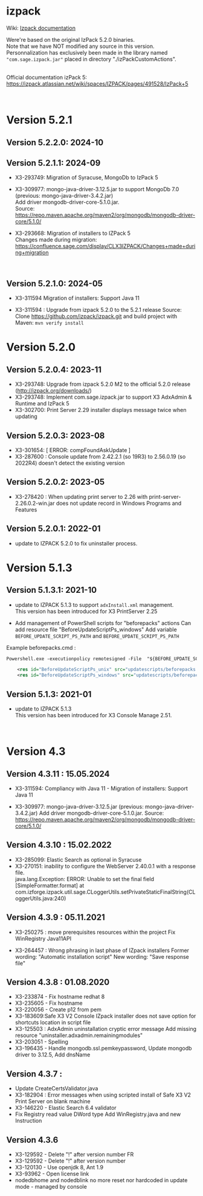 # izpack
Wiki: <a href="https://izpack.atlassian.net/wiki/spaces/IZPACK/pages/491528/IzPack+5"> Izpack documentation </a><br/>


Were're based on the original IzPack 5.2.0 binaries. <br/>
Note that we have NOT modified any source in this version. <br/>
Personnalization has exclusively been made in the library named `"com.sage.izpack.jar"` placed in directory "./izPackCustomActions". <br/>
<br/>

Official documentation izPack 5:<br/>
https://izpack.atlassian.net/wiki/spaces/IZPACK/pages/491528/IzPack+5<br/>

<br/>

# Version 5.2.1


## Version 5.2.2.0: 2024-10




## Version 5.2.1.1: 2024-09

- X3-293749: Migration of Syracuse, MongoDb to IzPack 5

- X3-309977:  mongo-java-driver-3.12.5.jar to support MongoDb 7.0 (previous: mongo-java-driver-3.4.2.jar) <br>
Add driver mongodb-driver-core-5.1.0.jar. <br>
Source: https://repo.maven.apache.org/maven2/org/mongodb/mongodb-driver-core/5.1.0/

- X3-293668: Migration of installers to IZPack 5 <br>
  Changes made during migration: https://confluence.sage.com/display/CLX3IZPACK/Changes+made+during+migration

<br>

## Version 5.2.1.0: 2024-05

- X3-311594 Migration of installers: Support Java 11

- X3-311594 : Upgrade from izpack 5.2.0 to the 5.2.1 release
  Source: Clone https://github.com/izpack/izpack.git and build project with Maven: `mvn verify install`


# Version 5.2.0

## Version 5.2.0.4: 2023-11

- X3-293748: Upgrade from izpack 5.2.0 M2 to the official 5.2.0 release  (http://izpack.org/downloads/)
- X3-293748: Implement com.sage.izpack.jar to support X3 AdxAdmin & Runtime and IzPack 5
- X3-302700: Print Server 2.29 installer displays message twice when updating

## Version 5.2.0.3: 2023-08

- X3-301654: [ ERROR: compFoundAskUpdate ]
- X3-287600 : Console update from 2.42.2.1  (so 19R3) to 2.56.0.19 (so 2022R4) doesn't detect the existing version

## Version 5.2.0.2: 2023-05

- X3-278420 : When updating print server to 2.26 with print-server-2.26.0.2-win.jar does not update record in Windows Programs and Features

## Version 5.2.0.1: 2022-01

- update to IZPACK 5.2.0 to fix uninstaller process. <br/>



# Version 5.1.3

## Version 5.1.3.1: 2021-10

- update to IZPACK 5.1.3 to support `adxInstall.xml` management. <br/>
  This version has been introduced for X3 PrintServer 2.25 <br/>

- Add management of PowerShell scripts for "beforepacks" actions
  Can add resource file "BeforeUpdateScriptPs_windows"
  Add variable `BEFORE_UPDATE_SCRIPT_PS_PATH` and `BEFORE_UPDATE_SCRIPT_PS_PATH`

Example beforepacks.cmd :
```xml
Powershell.exe -executionpolicy remotesigned -File  "${BEFORE_UPDATE_SCRIPT_PS_PATH}" -InstallPath  "${INSTALL_PATH}"
```

```xml
    <res id="BeforeUpdateScriptPs_unix" src="updatescripts/beforepacks.ps1" />
    <res id="BeforeUpdateScriptPs_windows" src="updatescripts/beforepacks.ps1" />
```


## Version 5.1.3: 2021-01

- update to IZPACK 5.1.3 <br/>
  This version has been introduced for X3 Console Manage 2.51. <br/>

<br>



# Version 4.3

## Version 4.3.11 : 15.05.2024

- X3-311594: Compliancy with Java 11 - Migration of installers: Support Java 11

- X3-309977:  mongo-java-driver-3.12.5.jar (previous: mongo-java-driver-3.4.2.jar)
Add driver mongodb-driver-core-5.1.0.jar. 
Source: https://repo.maven.apache.org/maven2/org/mongodb/mongodb-driver-core/5.1.0/


## Version 4.3.10 : 15.02.2022

- X3-285099: Elastic Search as optional in Syracuse
- X3-270151: inability to configure the  WebServer 2.40.0.1 with a response file.<br>
java.lang.Exception: ERROR: Unable to set the final field [SimpleFormatter.format]
        at com.izforge.izpack.util.sage.CLoggerUtils.setPrivateStaticFinalString(CLoggerUtils.java:240)


## Version 4.3.9 : 05.11.2021

* X3-250275 : move prerequisites resources within the project
  Fix WinRegistry Java11API

* X3-264457 : Wrong phrasing in last phase of IZpack installers
  Former wording: "Automatic installation script"
  New wording: "Save response file"


## Version 4.3.8 : 01.08.2020

* X3-233874 - Fix hostname redhat 8
* X3-235605 - Fix hostname
* X3-220056 - Create p12 from pem
* X3-183609:Safe X3 V2 Console IZpack installer does not save option for shortcuts location in script file
* X3-125503 : AdxAdmin uninstallation cryptic error message
  Add missing resource "uninstaller.adxadmin.remainingmodules"
* X3-203051 - Spelling
* X3-196435 - Handle mongodb.ssl.pemkeypassword,  Update mongodb driver to 3.12.5,  Add dnsName

## Version 4.3.7 : 

* Update CreateCertsValidator.java
* X3-182904 : Error messages when using scripted install of Safe X3 V2 Print Server on blank machine
* X3-146220 - Elastic Search 6.4 validator
* Fix Registry read value DWord type
  Add WinRegistry.java  and new Instruction <variable value="regkey[HKLM:RegistryPath:Key]">

## Version 4.3.6

* X3-129592 - Delete "!" after version number FR
* X3-129592 - Delete "!" after version number
* X3-120130 - Use openjdk 8, Ant 1.9
* X3-93962 - Open license link
* nodedbhome and nodedblink no more reset nor hardcoded in update mode - managed by console




<br/>
